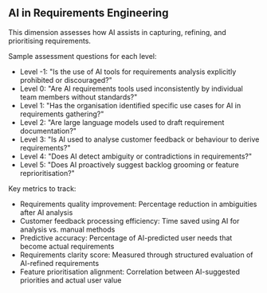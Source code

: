 ## AI in Requirements Engineering

This dimension assesses how AI assists in capturing, refining, and prioritising requirements.

Sample assessment questions for each level:
- Level -1: "Is the use of AI tools for requirements analysis explicitly prohibited or discouraged?"
- Level 0: "Are AI requirements tools used inconsistently by individual team members without standards?"
- Level 1: "Has the organisation identified specific use cases for AI in requirements gathering?"
- Level 2: "Are large language models used to draft requirement documentation?"
- Level 3: "Is AI used to analyse customer feedback or behaviour to derive requirements?"
- Level 4: "Does AI detect ambiguity or contradictions in requirements?"
- Level 5: "Does AI proactively suggest backlog grooming or feature reprioritisation?"

Key metrics to track:
- Requirements quality improvement: Percentage reduction in ambiguities after AI analysis
- Customer feedback processing efficiency: Time saved using AI for analysis vs. manual methods
- Predictive accuracy: Percentage of AI-predicted user needs that become actual requirements
- Requirements clarity score: Measured through structured evaluation of AI-refined requirements
- Feature prioritisation alignment: Correlation between AI-suggested priorities and actual user value